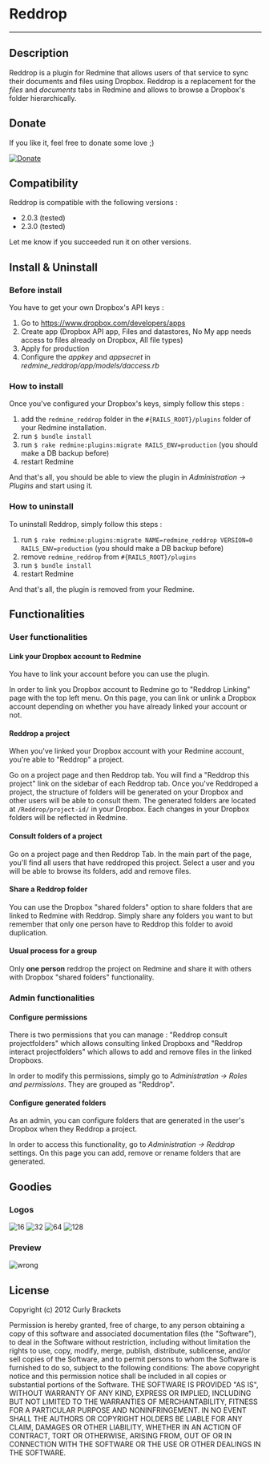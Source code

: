 # Reddrop
-----------

## Description
Reddrop is a plugin for Redmine that allows users of that service to sync their documents and files using Dropbox. 
Reddrop is a replacement for the _files_ and _documents_ tabs in Redmine and allows to browse a Dropbox's folder hierarchically.

## Donate
If you like it, feel free to donate some love ;)

[![Donate](https://dl.dropboxusercontent.com/s/8blrhemwhytipye/btn_donate_LG.gif)](https://www.paypal.com/cgi-bin/webscr?cmd=_s-xclick&hosted_button_id=EP9QQNXD9BRNE)

## Compatibility
Reddrop is compatible with the following versions :

* 2.0.3 (tested)
* 2.3.0 (tested)

Let me know if you succeeded run it on other versions.

## Install & Uninstall
### Before install
You have to get your own Dropbox's API keys : 

1. Go to https://www.dropbox.com/developers/apps
2. Create app (Dropbox API app, Files and datastores, No My app needs access to files already on Dropbox, All file types)
3. Apply for production
4. Configure the _appkey_ and _appsecret_ in _redmine_reddrop/app/models/daccess.rb_

### How to install
Once you've configured your Dropbox's keys, simply follow this steps : 

1. add the `redmine_reddrop` folder in the `#{RAILS_ROOT}/plugins` folder of your Redmine installation.
2. run `$ bundle install`
3. run `$ rake redmine:plugins:migrate RAILS_ENV=production` (you should make a DB backup before)
4. restart Redmine

And that's all, you should be able to view the plugin in _Administration -> Plugins_ and start using it.

### How to uninstall
To uninstall Reddrop, simply follow this steps :

1. run `$ rake redmine:plugins:migrate NAME=redmine_reddrop VERSION=0 RAILS_ENV=production` (you should make a DB backup before)
2. remove `redmine_reddrop` from `#{RAILS_ROOT}/plugins`
3. run `$ bundle install`
4. restart Redmine

And that's all, the plugin is removed from your Redmine.

## Functionalities
### User functionalities
#### Link your Dropbox account to Redmine
You have to link your account before you can use the plugin.

In order to link you Dropbox account to Redmine go to "Reddrop Linking" page with the top left menu.
On this page, you can link or unlink a Dropbox account depending on whether you have already linked your account or not.

#### Reddrop a project
When you've linked your Dropbox account with your Redmine account, you're able to "Reddrop" a project.

Go on a project page and then Reddrop tab. You will find a "Reddrop this project" link on the sidebar of each Reddrop tab. Once you've Reddroped a project, the structure of folders will be generated on your Dropbox and other users will be able to consult them. The generated folders are located at `/Reddrop/project-id/` in your Dropbox. Each changes in your Dropbox folders will be reflected in Redmine.

#### Consult folders of a project
Go on a project page and then Reddrop Tab. In the main part of the page, you'll find all users that have reddroped this project.
Select a user and you will be able to browse its folders, add and remove files.

#### Share a Reddrop folder
You can use the Dropbox "shared folders" option to share folders that are linked to Redmine with Reddrop. Simply share any folders you want to but remember that only one person have to Reddrop this folder to avoid duplication.

#### Usual process for a group
Only **one person** reddrop the project on Redmine and share it with others with Dropbox "shared folders" functionality.

### Admin functionalities
#### Configure permissions
There is two permissions that you can manage : "Reddrop consult projectfolders" which allows consulting linked Dropboxs and "Reddrop interact projectfolders" which allows to add and remove files in the linked Dropboxs.

In order to modify this permissions, simply go to _Administration -> Roles and permissions_. They are grouped as "Reddrop".

#### Configure generated folders
As an admin, you can configure folders that are generated in the user's Dropbox when they Reddrop a project.

In order to access this functionality, go to _Administration -> Reddrop_ settings.
On this page you can add, remove or rename folders that are generated.

## Goodies
### Logos
![16](https://dl.dropboxusercontent.com/s/6tkms8op740htv6/reddrop_16.png) 
![32](https://dl.dropboxusercontent.com/s/el6i7rz9eonzrvl/reddrop_32.png) 
![64](https://dl.dropboxusercontent.com/s/t4q88wno5hzlaa9/reddrop_64.png) 
![128](https://dl.dropboxusercontent.com/s/pirqn9hhoed3tsj/reddrop_128.png)

### Preview
![wrong](https://dl.dropboxusercontent.com/s/ltwdy8evsz9xupe/reddrop_projectroot.png)

## License
Copyright (c) 2012 Curly Brackets

Permission is hereby granted, free of charge, to any person obtaining a copy of this software and associated documentation files (the "Software"), to deal in the Software without restriction, including without limitation the rights to use, copy, modify, merge, publish, distribute, sublicense, and/or sell copies of the Software, and to permit persons to whom the Software is furnished to do so, subject to the following conditions: The above copyright notice and this permission notice shall be included in all copies or substantial portions of the Software. THE SOFTWARE IS PROVIDED "AS IS", WITHOUT WARRANTY OF ANY KIND, EXPRESS OR IMPLIED, INCLUDING BUT NOT LIMITED TO THE WARRANTIES OF MERCHANTABILITY, FITNESS FOR A PARTICULAR PURPOSE AND NONINFRINGEMENT. IN NO EVENT SHALL THE AUTHORS OR COPYRIGHT HOLDERS BE LIABLE FOR ANY CLAIM, DAMAGES OR OTHER LIABILITY, WHETHER IN AN ACTION OF CONTRACT, TORT OR OTHERWISE, ARISING FROM, OUT OF OR IN CONNECTION WITH THE SOFTWARE OR THE USE OR OTHER DEALINGS IN THE SOFTWARE.
